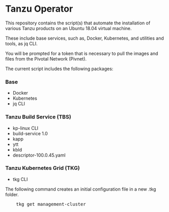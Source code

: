 Tanzu Operator
=============================

This repository contains the script(s) that automate the installation of various Tanzu products on an Ubuntu 18.04 virtual machine.

These include base services, such as, Docker, Kubernetes, and utilities and tools, as jq CLI.

You will be prompted for a token that is necessary to pull the images and files from the Pivotal Network (Pivnet).

The current script includes the following packages:

### Base

- Docker
- Kubernetes
- jq CLI

### Tanzu Build Service (TBS)

- kp-linux CLI
- build-service 1.0
- kapp
- ytt
- kbld
- descriptor-100.0.45.yaml

### Tanzu Kubernetes Grid (TKG)

- tkg CLI

The following command creates an initial configuration file in a new .tkg folder.

<pre>
	tkg get management-cluster
</pre>
